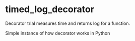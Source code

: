 # timed_log_decorator
Decorator trial measures time and returns log for a function.


Simple instance of how decorator works in Python
